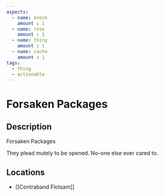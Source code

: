 ```yaml
---
aspects: 
  - name: knock
    amount : 1
  - name: rose
    amount : 1
  - name: thing
    amount : 1
  - name: cache
    amount : 1
tags:
  - thing
  - actionable
---
```


# Forsaken Packages

## Description
Forsaken Packages

They plead mutely to be opened. No-one else ever cared to.
## Locations
- [[Contraband Flotsam]]